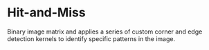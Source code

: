 # Hit-and-Miss

Binary image matrix and applies a series of custom corner and edge detection kernels to identify specific patterns in the image.
